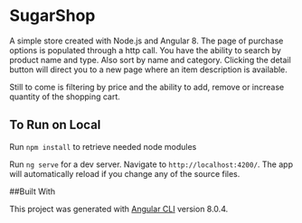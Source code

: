 # SugarShop
A simple store created with Node.js and Angular 8. 
The page of purchase options is populated through a http call. You have the ability to search by product name and type. Also sort by name and category. Clicking the detail button will direct you to a new page where an item description is available.

Still to come is filtering by price and the ability to add, remove or increase quantity of the shopping cart.

## To Run on Local

Run `npm install` to retrieve needed node modules

Run `ng serve` for a dev server. Navigate to `http://localhost:4200/`. The app will automatically reload if you change any of the source files.

##Built With

This project was generated with [Angular CLI](https://github.com/angular/angular-cli) version 8.0.4.
